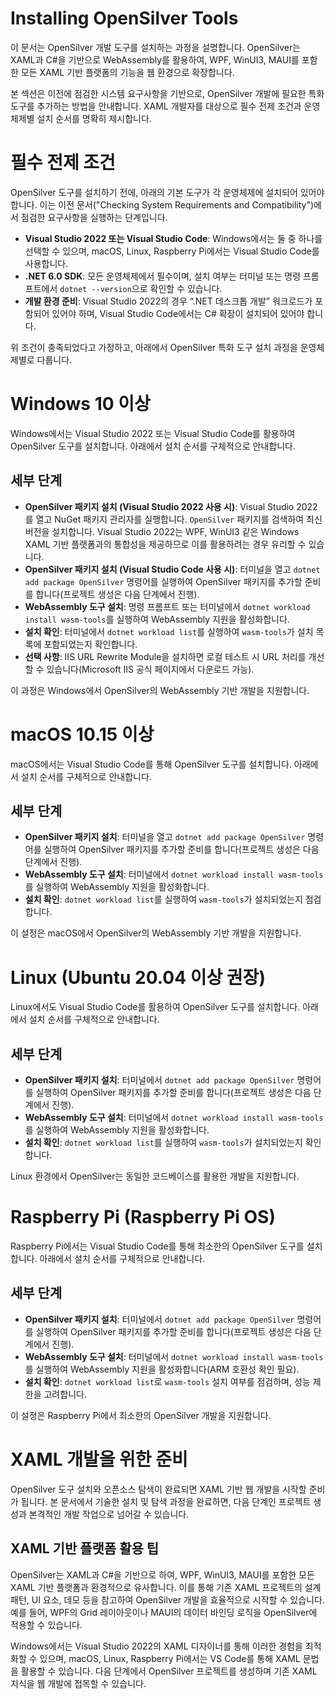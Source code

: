 # Installing OpenSilver Tools  
이 문서는 OpenSilver 개발 도구를 설치하는 과정을 설명합니다. OpenSilver는 XAML과 C#을 기반으로 WebAssembly를 활용하여, WPF, WinUI3, MAUI를 포함한 모든 XAML 기반 플랫폼의 기능을 웹 환경으로 확장합니다.

본 섹션은 이전에 점검한 시스템 요구사항을 기반으로, OpenSilver 개발에 필요한 특화 도구를 추가하는 방법을 안내합니다. XAML 개발자를 대상으로 필수 전제 조건과 운영체제별 설치 순서를 명확히 제시합니다.

# 필수 전제 조건  
OpenSilver 도구를 설치하기 전에, 아래의 기본 도구가 각 운영체제에 설치되어 있어야 합니다. 이는 이전 문서("Checking System Requirements and Compatibility")에서 점검한 요구사항을 실행하는 단계입니다.

- **Visual Studio 2022 또는 Visual Studio Code**: Windows에서는 둘 중 하나를 선택할 수 있으며, macOS, Linux, Raspberry Pi에서는 Visual Studio Code를 사용합니다.  
- **.NET 6.0 SDK**: 모든 운영체제에서 필수이며, 설치 여부는 터미널 또는 명령 프롬프트에서 `dotnet --version`으로 확인할 수 있습니다.  
- **개발 환경 준비**: Visual Studio 2022의 경우 “.NET 데스크톱 개발” 워크로드가 포함되어 있어야 하며, Visual Studio Code에서는 C# 확장이 설치되어 있어야 합니다.  

위 조건이 충족되었다고 가정하고, 아래에서 OpenSilver 특화 도구 설치 과정을 운영체제별로 다룹니다.

# Windows 10 이상  
Windows에서는 Visual Studio 2022 또는 Visual Studio Code를 활용하여 OpenSilver 도구를 설치합니다. 아래에서 설치 순서를 구체적으로 안내합니다.

## 세부 단계  
- **OpenSilver 패키지 설치 (Visual Studio 2022 사용 시)**: Visual Studio 2022를 열고 NuGet 패키지 관리자를 실행합니다. `OpenSilver` 패키지를 검색하여 최신 버전을 설치합니다. Visual Studio 2022는 WPF, WinUI3 같은 Windows XAML 기반 플랫폼과의 통합성을 제공하므로 이를 활용하려는 경우 유리할 수 있습니다.  
- **OpenSilver 패키지 설치 (Visual Studio Code 사용 시)**: 터미널을 열고 `dotnet add package OpenSilver` 명령어를 실행하여 OpenSilver 패키지를 추가할 준비를 합니다(프로젝트 생성은 다음 단계에서 진행).  
- **WebAssembly 도구 설치**: 명령 프롬프트 또는 터미널에서 `dotnet workload install wasm-tools`를 실행하여 WebAssembly 지원을 활성화합니다.  
- **설치 확인**: 터미널에서 `dotnet workload list`를 실행하여 `wasm-tools`가 설치 목록에 포함되었는지 확인합니다.  
- **선택 사항**: IIS URL Rewrite Module을 설치하면 로컬 테스트 시 URL 처리를 개선할 수 있습니다(Microsoft IIS 공식 페이지에서 다운로드 가능).  

이 과정은 Windows에서 OpenSilver의 WebAssembly 기반 개발을 지원합니다.

# macOS 10.15 이상  
macOS에서는 Visual Studio Code를 통해 OpenSilver 도구를 설치합니다. 아래에서 설치 순서를 구체적으로 안내합니다.

## 세부 단계  
- **OpenSilver 패키지 설치**: 터미널을 열고 `dotnet add package OpenSilver` 명령어를 실행하여 OpenSilver 패키지를 추가할 준비를 합니다(프로젝트 생성은 다음 단계에서 진행).  
- **WebAssembly 도구 설치**: 터미널에서 `dotnet workload install wasm-tools`를 실행하여 WebAssembly 지원을 활성화합니다.  
- **설치 확인**: `dotnet workload list`를 실행하여 `wasm-tools`가 설치되었는지 점검합니다.  

이 설정은 macOS에서 OpenSilver의 WebAssembly 기반 개발을 지원합니다.

# Linux (Ubuntu 20.04 이상 권장)  
Linux에서도 Visual Studio Code를 활용하여 OpenSilver 도구를 설치합니다. 아래에서 설치 순서를 구체적으로 안내합니다.

## 세부 단계  
- **OpenSilver 패키지 설치**: 터미널에서 `dotnet add package OpenSilver` 명령어를 실행하여 OpenSilver 패키지를 추가할 준비를 합니다(프로젝트 생성은 다음 단계에서 진행).  
- **WebAssembly 도구 설치**: 터미널에서 `dotnet workload install wasm-tools`를 실행하여 WebAssembly 지원을 활성화합니다.  
- **설치 확인**: `dotnet workload list`를 실행하여 `wasm-tools`가 설치되었는지 확인합니다.  

Linux 환경에서 OpenSilver는 동일한 코드베이스를 활용한 개발을 지원합니다.

# Raspberry Pi (Raspberry Pi OS)  
Raspberry Pi에서는 Visual Studio Code를 통해 최소한의 OpenSilver 도구를 설치합니다. 아래에서 설치 순서를 구체적으로 안내합니다.

## 세부 단계  
- **OpenSilver 패키지 설치**: 터미널에서 `dotnet add package OpenSilver` 명령어를 실행하여 OpenSilver 패키지를 추가할 준비를 합니다(프로젝트 생성은 다음 단계에서 진행).  
- **WebAssembly 도구 설치**: 터미널에서 `dotnet workload install wasm-tools`를 실행하여 WebAssembly 지원을 활성화합니다(ARM 호환성 확인 필요).  
- **설치 확인**: `dotnet workload list`로 `wasm-tools` 설치 여부를 점검하며, 성능 제한을 고려합니다.  

이 설정은 Raspberry Pi에서 최소한의 OpenSilver 개발을 지원합니다.

# XAML 개발을 위한 준비  
OpenSilver 도구 설치와 오픈소스 탐색이 완료되면 XAML 기반 웹 개발을 시작할 준비가 됩니다. 본 문서에서 기술한 설치 및 탐색 과정을 완료하면, 다음 단계인 프로젝트 생성과 본격적인 개발 작업으로 넘어갈 수 있습니다.

## XAML 기반 플랫폼 활용 팁  
OpenSilver는 XAML과 C#을 기반으로 하여, WPF, WinUI3, MAUI를 포함한 모든 XAML 기반 플랫폼과 환경적으로 유사합니다. 이를 통해 기존 XAML 프로젝트의 설계 패턴, UI 요소, 데모 등을 참고하여 OpenSilver 개발을 효율적으로 시작할 수 있습니다. 예를 들어, WPF의 Grid 레이아웃이나 MAUI의 데이터 바인딩 로직을 OpenSilver에 적용할 수 있습니다.

Windows에서는 Visual Studio 2022의 XAML 디자이너를 통해 이러한 경험을 최적화할 수 있으며, macOS, Linux, Raspberry Pi에서는 VS Code를 통해 XAML 문법을 활용할 수 있습니다. 다음 단계에서 OpenSilver 프로젝트를 생성하며 기존 XAML 지식을 웹 개발에 접목할 수 있습니다.